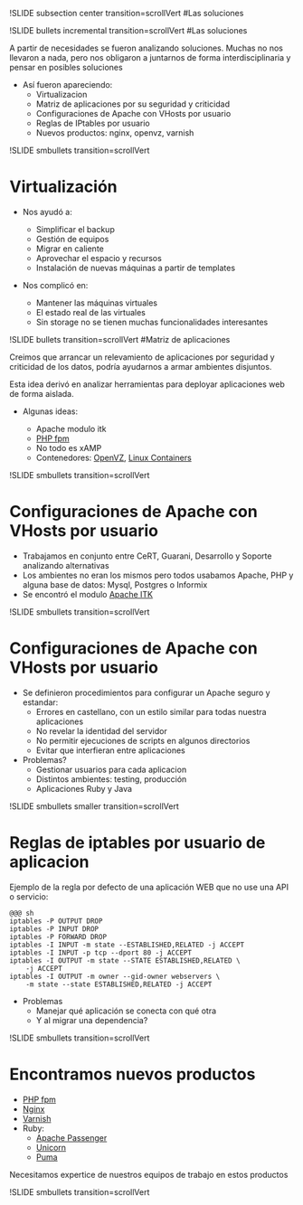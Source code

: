!SLIDE subsection center transition=scrollVert
#Las soluciones

!SLIDE bullets incremental transition=scrollVert
#Las soluciones

A partir de necesidades se fueron analizando soluciones. Muchas no nos llevaron
a nada, pero nos obligaron a juntarnos de forma interdisciplinaria y pensar en
posibles soluciones

* Así fueron apareciendo:
  * Virtualizacion
  * Matriz de aplicaciones por su seguridad y criticidad
  * Configuraciones de Apache con VHosts por usuario
  * Reglas de IPtables por usuario
  * Nuevos productos: nginx, openvz, varnish

!SLIDE smbullets transition=scrollVert
# Virtualización

* Nos ayudó a:
  * Simplificar el backup
  * Gestión de equipos
  * Migrar en caliente
  * Aprovechar el espacio y recursos
  * Instalación de nuevas máquinas a partir de templates

* Nos complicó en:
  * Mantener las máquinas virtuales
  * El estado real de las virtuales
  * Sin storage no se tienen muchas funcionalidades interesantes

!SLIDE bullets transition=scrollVert
#Matriz de aplicaciones

Creimos que arrancar un relevamiento de aplicaciones por seguridad y criticidad
de los datos, podría ayudarnos a armar ambientes disjuntos.

Esta idea derivó en analizar herramientas para deployar aplicaciones web de
forma aislada.

* Algunas ideas:

  * Apache modulo itk
  * [PHP fpm](http://php-fpm.org/)
  * No todo es xAMP
  * Contenedores: [OpenVZ](http://openvz.org/), [Linux
    Containers](http://lxc.sourceforge.net/)

!SLIDE smbullets transition=scrollVert

# Configuraciones de Apache con VHosts por usuario

* Trabajamos en conjunto entre CeRT, Guarani, Desarrollo y Soporte analizando
alternativas
* Los ambientes no eran los mismos pero todos usabamos Apache, PHP y alguna base
  de datos: Mysql, Postgres o Informix
* Se encontró el modulo [Apache ITK](http://mpm-itk.sesse.net/)

!SLIDE smbullets transition=scrollVert

# Configuraciones de Apache con VHosts por usuario

* Se definieron procedimientos para configurar un Apache seguro y
  estandar:
  * Errores en castellano, con un estilo similar para todas nuestra aplicaciones
  * No revelar la identidad del servidor
  * No permitir ejecuciones de scripts en algunos directorios
  * Evitar que interfieran entre aplicaciones
* Problemas?
  * Gestionar usuarios para cada aplicacion
  * Distintos ambientes: testing, producción
  * Aplicaciones Ruby y Java

!SLIDE smbullets smaller transition=scrollVert
# Reglas de iptables por usuario de aplicacion

Ejemplo de la regla por defecto de una aplicación WEB que no use una API o
servicio:

	@@@ sh
	iptables -P OUTPUT DROP
	iptables -P INPUT DROP
	iptables -P FORWARD DROP
	iptables -I INPUT -m state --ESTABLISHED,RELATED -j ACCEPT
	iptables -I INPUT -p tcp --dport 80 -j ACCEPT
	iptables -I OUTPUT -m state --STATE ESTABLISHED,RELATED \
		-j ACCEPT
	iptables -I OUTPUT -m owner --gid-owner webservers \
		-m state --state ESTABLISHED,RELATED -j ACCEPT

* Problemas
  * Manejar qué aplicación se conecta con qué otra
  * Y al migrar una dependencia?

!SLIDE smbullets transition=scrollVert
# Encontramos nuevos productos

* [PHP fpm](http://php-fpm.org/)
* [Nginx](http://nginx.org/)
* [Varnish](https://www.varnish-cache.org/)
* Ruby:
  * [Apache Passenger](https://www.phusionpassenger.com)
  * [Unicorn](http://unicorn.bogomips.org/)
  * [Puma](http://puma.io/)

Necesitamos expertice de nuestros equipos de trabajo en estos productos

!SLIDE smbullets transition=scrollVert
